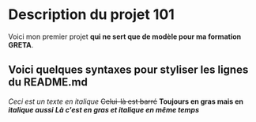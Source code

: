 # Description du projet 101

Voici mon premier projet **qui ne sert que de modèle pour ma formation GRETA**. 

## Voici quelques syntaxes pour styliser les lignes du README.md
*Ceci est un texte en italique*
~~Celui-là est barré~~
**Toujours en gras mais en _italique aussi_**
***Là c'est en gras et italique en même temps***
